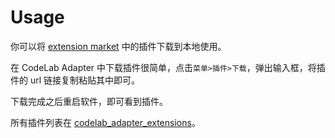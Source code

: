 # Usage
你可以将 [extension market](/extension_guide/extension_market/) 中的插件下载到本地使用。

在 CodeLab Adapter 中下载插件很简单，点击`菜单>插件>下载`，弹出输入框，将插件的 url 链接复制粘贴其中即可。

<!--如`extension_vector.py`插件的链接是： `https://github.com/CodeLabClub/codelab_adapter_extensions/blob/master/extension_vector.py`-->

下载完成之后重启软件，即可看到插件。

所有插件列表在 [codelab_adapter_extensions](https://github.com/CodeLabClub/codelab_adapter_extensions/tree/master/extensions_v2)。
